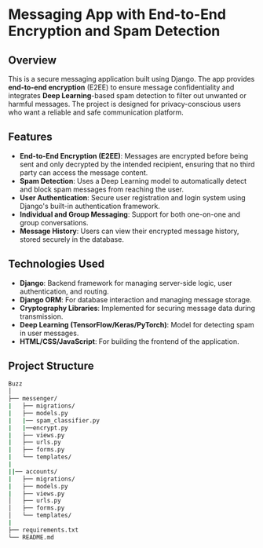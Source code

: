 # Messaging App with End-to-End Encryption and Spam Detection

## Overview

This is a secure messaging application built using Django. The app provides **end-to-end encryption** (E2EE) to ensure message confidentiality and integrates **Deep Learning**-based spam detection to filter out unwanted or harmful messages. The project is designed for privacy-conscious users who want a reliable and safe communication platform.

## Features

- **End-to-End Encryption (E2EE)**: Messages are encrypted before being sent and only decrypted by the intended recipient, ensuring that no third party can access the message content.
- **Spam Detection**: Uses a Deep Learning model to automatically detect and block spam messages from reaching the user.
- **User Authentication**: Secure user registration and login system using Django's built-in authentication framework.
- **Individual and Group Messaging**: Support for both one-on-one and group conversations.
- **Message History**: Users can view their encrypted message history, stored securely in the database.
  
## Technologies Used

- **Django**: Backend framework for managing server-side logic, user authentication, and routing.
- **Django ORM**: For database interaction and managing message storage.
- **Cryptography Libraries**: Implemented for securing message data during transmission.
- **Deep Learning (TensorFlow/Keras/PyTorch)**: Model for detecting spam in user messages.
- **HTML/CSS/JavaScript**: For building the frontend of the application.

## Project Structure

```bash
Buzz
│
├── messenger/                              
|   ├── migrations/                    
|   ├── models.py
|   |── spam_classifier.py
|   |──encrypt.py                        
|   ├── views.py                        
|   ├── urls.py                        
|   ├── forms.py                        
|   └── templates/                      
| 
||── accounts/                            
|   ├── migrations/                     
|   ├── models.py                       
|   ├── views.py                       
│   ├── urls.py                        
│   ├── forms.py                        
│   └── templates/
|
├── requirements.txt                   
└── README.md                          
